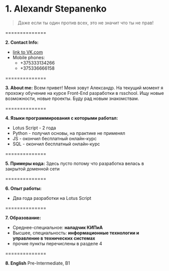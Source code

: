 # 1. Alexandr Stepanenko
> Даже если ты один против всех, это не значит что ты не прав!

==============

**2. Contact Info:**
* [link to VK.com](https://vk.com/stepanenko_alexandr)
* Mobile phones:
    + +375333134266
    + +375336666158

==============

**3. About me:**
Всем привет! Меня зовут Александр. На текущий момент я прохожу обучение на курсе Front-End разработки в rsschool. Ищу новые возможности, новые проекты. Буду рад новым знакомствам.

==============

**4. Языки программирования с которыми работал:**
* Lotus Script - 2 года
* Python - получил основы, на практике не применял
* JS - окончил бесплатный онлайн-курс
* SQL - окончил бесплатный онлайн-курс

==============

**5. Примеры кода:**
Здесь пусто потому что разработка велась в закрытой доменной сети

==============

**6. Опыт работы:**
* Два года разработки на Lotus Script

==============

**7. Образование:**
* Среднее-специальное: **наладчик КИПиА**
* Высшее, специальность: **информационные технологии и управление в технических системах**
* прочие пункты перечислены в разделе 4

==============

**8. English**
Pre-Intermediate, B1